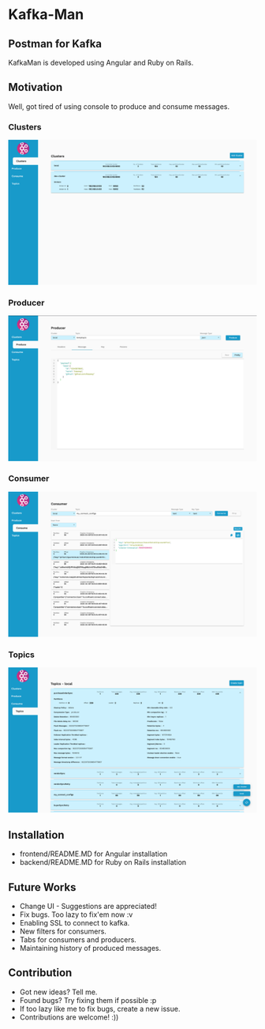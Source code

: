 # Kafka-Man
## Postman for Kafka
KafkaMan is developed using Angular and Ruby on Rails.

## Motivation
Well, got tired of using console to produce and consume messages. 

### Clusters
![Clusters](clusters.png)
### Producer
![Producer](producer.png)
### Consumer
![Consumer](consumer.png)
### Topics
![Topics](topics.png)

## Installation
- frontend/README.MD for Angular installation
- backend/README.MD for Ruby on Rails installation

## Future Works
- Change UI - Suggestions are appreciated!
- Fix bugs. Too lazy to fix'em now :v
- Enabling SSL to connect to kafka. 
- New filters for consumers.
- Tabs for consumers and producers.
- Maintaining history of produced messages.

## Contribution
- Got new ideas? Tell me.
- Found bugs? Try fixing them if possible :p
- If too lazy like me to fix bugs, create a new issue. 
- Contributions are welcome! :))